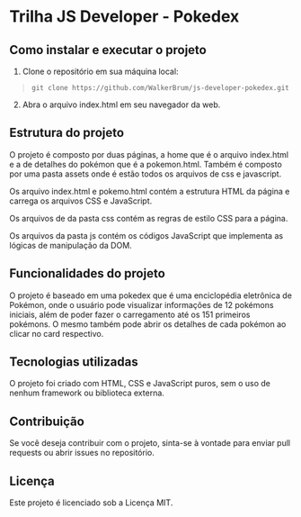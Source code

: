 # Trilha JS Developer - Pokedex

## Como instalar e executar o projeto

1. Clone o repositório em sua máquina local:
  
>`git clone https://github.com/WalkerBrum/js-developer-pokedex.git`

2. Abra o arquivo index.html em seu navegador da web.

## Estrutura do projeto

O projeto é composto por duas páginas, a home que é o arquivo index.html e a de detalhes do pokémon que é a pokemon.html. Também é composto por uma pasta assets onde é estão todos os arquivos de css e javascript.

Os arquivo index.html e pokemo.html contém a estrutura HTML da página e carrega os arquivos CSS e JavaScript.

Os arquivos de da pasta css contém as regras de estilo CSS para a página.

Os arquivos da pasta js contém os códigos JavaScript que implementa as lógicas de manipulação da DOM.

## Funcionalidades do projeto

O projeto é baseado em uma pokedex que é uma enciclopédia eletrônica de Pokémon, onde o usuário pode visualizar informações de 12 pokémons iniciais, além de poder fazer o carregamento até os 151 primeiros pokémons. O mesmo também pode abrir os detalhes de cada pokémon ao clicar no card respectivo.

## Tecnologias utilizadas

O projeto foi criado com HTML, CSS e JavaScript puros, sem o uso de nenhum framework ou biblioteca externa.

## Contribuição

Se você deseja contribuir com o projeto, sinta-se à vontade para enviar pull requests ou abrir issues no repositório.

## Licença

Este projeto é licenciado sob a Licença MIT.
